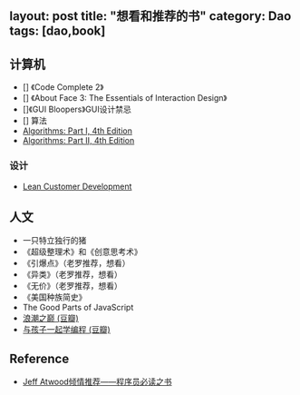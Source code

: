 layout: post
title: "想看和推荐的书"
category: Dao
tags: [dao,book]
---

## 计算机

- [] 《Code Complete 2》
- [] 《About Face 3: The Essentials of Interaction Design》
- []《GUI Bloopers》GUI设计禁忌
- [] 算法
- [Algorithms: Part I, 4th Edition](http://www.salttiger.com/algorithms-part-i-4th-edition/)
- [Algorithms: Part II, 4th Edition](http://www.salttiger.com/algorithms-part-ii-4th-edition/)

<!-- more -->

### 设计

- [Lean Customer Development](http://www.salttiger.com/lean-customer-development/)

## 人文

- 一只特立独行的猪
- 《超级整理术》和《创意思考术》
- 《引爆点》（老罗推荐，想看）
- 《异类》（老罗推荐，想看）
- 《无价》（老罗推荐，想看）
- 《美国种族简史》
- The Good Parts of JavaScript
- [浪潮之巅 (豆瓣)](http://book.douban.com/subject/6709783/)
- [与孩子一起学编程 (豆瓣)](http://book.douban.com/subject/5338024/)



## Reference

- [Jeff Atwood倾情推荐——程序员必读之书](http://blog.csdn.net/happydeer/article/details/8795687)